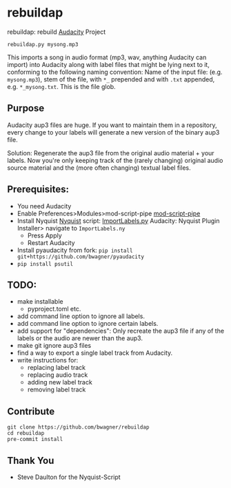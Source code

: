 # rebuildap

rebuildap: rebuild [Audacity](https://www.audacityteam.org/) Project

```shell
rebuildap.py mysong.mp3
```

This imports a song in audio format (mp3, wav, anything Audacity can import) into Audacity along
with label files that might be lying next to it, conforming to the following naming convention:
Name of the input file: (e.g. `mysong.mp3`), stem of the file, with `*_` prepended and with `.txt`
appended, e.g. `*_mysong.txt`. This is the file glob.

## Purpose
Audacity aup3 files are huge. If you want to maintain them in a repository, every change
to your labels will generate a new version of the binary aup3 file.

Solution: Regenerate the aup3 file from the original audio material + your labels. Now you're only
keeping track of the (rarely changing) original audio source material and the (more often changing)
textual label files.

## Prerequisites:
 - You need Audacity
 - Enable Preferences>Modules>mod-script-pipe [mod-script-pipe](https://manual.audacityteam.org/man/scripting.html)
 - Install Nyquist [Nyquist](https://manual.audacityteam.org/man/nyquist.html) script:
   [ImportLabels.py](https://audionyq.com/wp-content/uploads/2022/09/ImportLabels.ny)
   Audacity: Nyquist Plugin Installer> navigate to `ImportLabels.ny`
   - Press Apply
   - Restart Audacity
 - Install pyaudacity from fork:
   `pip install git+https://github.com/bwagner/pyaudacity`
 - `pip install psutil`

## TODO:
 - make installable
     - pyproject.toml etc.
 - add command line option to ignore all labels.
 - add command line option to ignore certain labels.
 - add support for "dependencies": Only recreate the
   aup3 file if any of the labels or the audio are
   newer than the aup3.
 - make git ignore aup3 files
 - find a way to export a single label track from Audacity.
 - write instructions for:
   - replacing label track
   - replacing audio track
   - adding new label track
   - removing label track

## Contribute
```console
git clone https://github.com/bwagner/rebuildap
cd rebuildap
pre-commit install
```

## Thank You
- Steve Daulton for the Nyquist-Script
